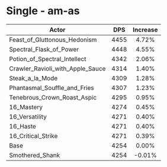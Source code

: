 # Single - am-as
| Actor | DPS | Increase |
|---|:---:|:---:|
|Feast_of_Gluttonous_Hedonism|4455|4.72%|
|Spectral_Flask_of_Power|4448|4.55%|
|Potion_of_Spectral_Intellect|4342|2.06%|
|Crawler_Ravioli_with_Apple_Sauce|4314|1.40%|
|Steak_a_la_Mode|4309|1.28%|
|Phantasmal_Souffle_and_Fries|4307|1.23%|
|Tenebrous_Crown_Roast_Aspic|4295|0.95%|
|16_Mastery|4274|0.45%|
|16_Versatility|4271|0.40%|
|16_Haste|4271|0.40%|
|16_Critical_Strike|4271|0.39%|
|Base|4254|0.00%|
|Smothered_Shank|4254|-0.01%|
